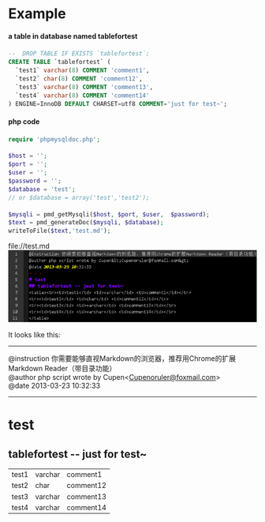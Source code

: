 # Example  
#### a table in database named tablefortest  
```sql  
--  DROP TABLE IF EXISTS `tablefortest`;
CREATE TABLE `tablefortest` (
  `test1` varchar(8) COMMENT 'comment1',
  `test2` char(8) COMMENT 'comment12',
  `test3` varchar(8) COMMENT 'comment13',
  `test4` varchar(8) COMMENT 'comment14'
) ENGINE=InnoDB DEFAULT CHARSET=utf8 COMMENT='just for test~';
```  

#### php code  

```php  
require 'phpmysqldoc.php';

$host = '';
$port = '';
$user = '';
$password = '';
$database = 'test';
// or $database = array('test','test2');

$mysqli = pmd_getMysqli($host, $port, $user,  $password);
$text = pmd_generateDoc($mysqli, $database);
writeToFile($text,'test.md');
```  
	
file://test.md   
![内容截图](screenshot.png)


It looks like this:  
- - -
@instruction 你需要能够直视Markdown的浏览器，推荐用Chrome的扩展Markdown Reader（带目录功能）  
@author php script wrote by Cupen&lt;Cupenoruler@foxmail.com&gt;  
@date 2013-03-23 10:32:33  
- - -  
# test  
## tablefortest -- just for test~  
<table><tr><td>test1</td> <td>varchar</td> <td>comment1</td></tr>  
<tr><td>test2</td> <td>char</td> <td>comment12</td></tr>  
<tr><td>test3</td> <td>varchar</td> <td>comment13</td></tr>  
<tr><td>test4</td> <td>varchar</td> <td>comment14</td></tr>  
</table>   